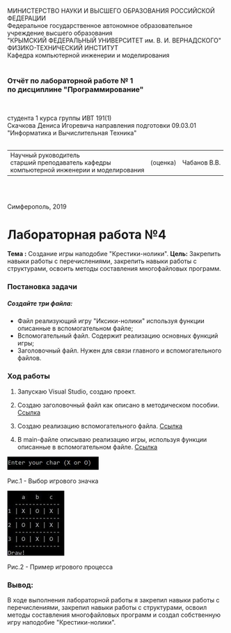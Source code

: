МИНИСТЕРСТВО НАУКИ  И ВЫСШЕГО ОБРАЗОВАНИЯ РОССИЙСКОЙ ФЕДЕРАЦИИ  
Федеральное государственное автономное образовательное учреждение высшего образования  
"КРЫМСКИЙ ФЕДЕРАЛЬНЫЙ УНИВЕРСИТЕТ им. В. И. ВЕРНАДСКОГО"  
ФИЗИКО-ТЕХНИЧЕСКИЙ ИНСТИТУТ  
Кафедра компьютерной инженерии и моделирования
<br/><br/>

### Отчёт по лабораторной работе № 1<br/> по дисциплине "Программирование"
<br/>

студента 1 курса группы ИВТ 191(1)  
Скачкова Дениса Игоревича
направления подготовки 09.03.01 "Информатика и Вычислительная Техника"  
<br/>

<table>
<tr><td>Научный руководитель<br/> старший преподаватель кафедры<br/> компьютерной инженерии и моделирования</td>
<td>(оценка)</td>
<td>Чабанов В.В.</td>
</tr>
</table>
<br/><br/>

Симферополь, 2019





# Лабораторная работа №4
**Тема :** Создание игры наподобие "Крестики-нолики".
**Цель:** Закрепить навыки работы с перечислениями, закрепить навыки работы с структурами, освоить методы составления многофайловых программ. 

### **Постановка задачи**

##### *Создайте три файла:*

- Файл реализующий игру "Иксики-нолики" используя функции описанные в вспомогательном файле;
- Вспомогательный файл. Содержит реализацию основных функций игры;
- Заголовочный файл. Нужен для связи главного и вспомогательного файлов.

### **Ход работы**

1. Запускаю Visual Studio, создаю проект.

2. Создаю заголовочный файл как описано в методическом пособии. <a  href="https://github.com/JustForUniversity/Programming-Lab/blob/master/lr%234/Source/Header.h"> Ссылка</a>

3. Создаю реализацию вспомогательного файла. <a  href="https://github.com/JustForUniversity/Programming-Lab/blob/master/lr%234/Source/Source.cpp"> Ссылка</a>

4. В main-файле описываю реализацию игры, используя функции описанные в вспомогательном файле. <a  href="https://github.com/JustForUniversity/Programming-Lab/blob/master/lr%234/Source/Game.cpp"> Ссылка</a>

<img src="https://github.com/JustForUniversity/Programming-Lab/blob/master/lr%234/Screenshots/%D0%A0%D0%B8%D1%81.1%20-%20%D0%92%D1%8B%D0%B1%D0%BE%D1%80%20%D0%B8%D0%B3%D1%80%D0%BE%D0%B2%D0%BE%D0%B3%D0%BE%20%D0%B7%D0%BD%D0%B0%D0%BA%D0%B0.JPG" alt=""></p>
Рис.1 - Выбор игрового значка

<img src="https://github.com/JustForUniversity/Programming-Lab/blob/master/lr%234/Screenshots/%D0%A0%D0%B8%D1%81.2%20-%20%D0%9F%D1%80%D0%B8%D0%BC%D0%B5%D1%80%20%D0%B8%D0%B3%D1%80%D0%BE%D0%B2%D0%BE%D0%B3%D0%BE%20%D0%BF%D1%80%D0%BE%D1%86%D0%B5%D1%81%D1%81%D0%B0.JPG" alt=""></p>
Рис.2 - Пример игрового процесса

### Вывод:

   В ходе выполнения лабораторной работы я закрепил навыки работы с перечислениями, закрепил навыки работы с структурами, освоил методы составления многофайловых программ и создал собственную игру наподобие "Крестики-нолики".
